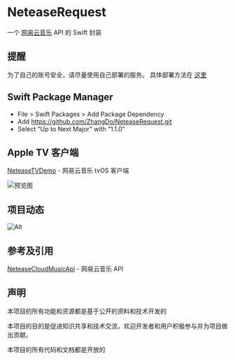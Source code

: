 # NeteaseRequest

一个 [网易云音乐](https://github.com/Binaryify/NeteaseCloudMusicApi) API 的 Swift 封装

## 提醒
为了自己的账号安全，请尽量使用自己部署的服务。
具体部署方法在 [这里](https://github.com/Binaryify/NeteaseCloudMusicApi) 

## Swift Package Manager
- File > Swift Packages > Add Package Dependency
- Add https://github.com/ZhangDo/NeteaseRequest.git
- Select "Up to Next Major" with “1.1.0”
## Apple TV 客户端

[NeteaseTVDemo](https://github.com/ZhangDo/NeteaseTVDemo) - 网易云音乐 tvOS 客户端

![预览图](https://github.com/ZhangDo/NeteaseTVDemo/blob/main/images/preview.png)

## 项目动态
![Alt](https://repobeats.axiom.co/api/embed/8d5572b482c08a0b7476e203bf842cff642de957.svg "Repobeats analytics image")

## 参考及引用
[NeteaseCloudMusicApi](https://github.com/Binaryify/NeteaseCloudMusicApi)  - 网易云音乐 API

## 声明

本项目的所有功能和资源都是基于公开的资料和技术开发的

本项目的目的是促进知识共享和技术交流，欢迎开发者和用户积极参与并为项目做出贡献。

本项目的所有代码和文档都是开放的
